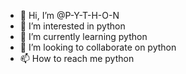 - 👋 Hi, I’m @P-Y-T-H-O-N
- 👀 I’m interested in python
- 🌱 I’m currently learning python
- 💞️ I’m looking to collaborate on python
- 📫 How to reach me python

<!---
P-Y-T-H-O-N/P-Y-T-H-O-N is a ✨ special ✨ repository because its `README.md` (this file) appears on your GitHub profile.
You can click the Preview link to take a look at your changes.
--->
